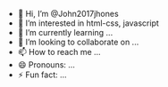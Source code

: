 - 👋 Hi, I’m @John2017jhones
- 👀 I’m interested in html-css, javascript
- 🌱 I’m currently learning ...
- 💞️ I’m looking to collaborate on ...
- 📫 How to reach me ...
- 😄 Pronouns: ...
- ⚡ Fun fact: ...

<!---
John2017jhones/John2017jhones is a ✨ special ✨ repository because its `README.md` (this file) appears on your GitHub profile.
You can click the Preview link to take a look at your changes.
--->
